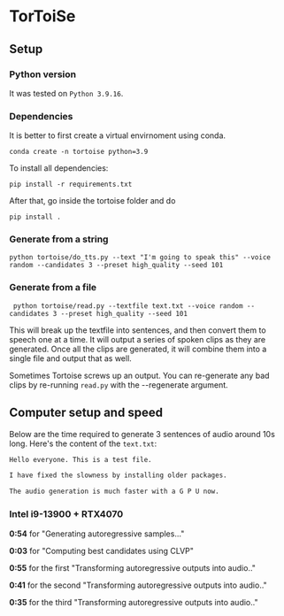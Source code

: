 # TorToiSe

## Setup

### Python version
It was tested on `Python 3.9.16`.

### Dependencies
It is better to first create a virtual envirnoment using conda.

```shell
conda create -n tortoise python=3.9
```

To install all dependencies:

```shell
pip install -r requirements.txt
```

After that, go inside the tortoise folder and do

```shell
pip install .
```


### Generate from a string

```shell
python tortoise/do_tts.py --text "I'm going to speak this" --voice random --candidates 3 --preset high_quality --seed 101
```

### Generate from a file


```shell
 python tortoise/read.py --textfile text.txt --voice random --candidates 3 --preset high_quality --seed 101

```

This will break up the textfile into sentences, and then convert them to speech one at a time. It will output a series
of spoken clips as they are generated. Once all the clips are generated, it will combine them into a single file and
output that as well.

Sometimes Tortoise screws up an output. You can re-generate any bad clips by re-running `read.py` with the --regenerate
argument.

## Computer setup and speed
Below are the time required to generate 3 sentences of audio around 10s long.
Here's the content of the `text.txt`:

```txt
Hello everyone. This is a test file.

I have fixed the slowness by installing older packages.

The audio generation is much faster with a G P U now.
```

### Intel i9-13900 + RTX4070
__0:54__ for "Generating autoregressive samples..."

__0:03__ for "Computing best candidates using CLVP"

__0:55__ for the first "Transforming autoregressive outputs into audio.."

__0:41__ for the second "Transforming autoregressive outputs into audio.."

__0:35__ for the third "Transforming autoregressive outputs into audio.."
